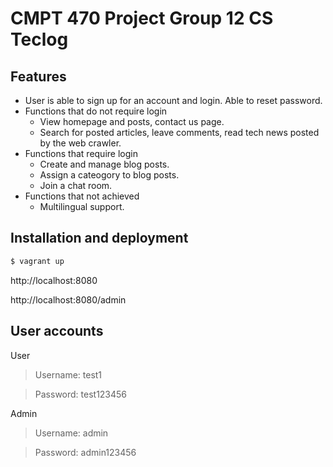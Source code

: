 # CMPT 470 Project Group 12 CS Teclog

## Features
- User is able to sign up for an account and login. Able to reset password.
- Functions that do not require login
    - View homepage and posts, contact us page.
    - Search for posted articles, leave comments, read tech news posted by the web crawler.
- Functions that require login
    - Create and manage blog posts.
    - Assign a cateogory to blog posts.
    - Join a chat room.
- Functions that not achieved
    - Multilingual support.


## Installation and deployment
```sh
$ vagrant up
```

http://localhost:8080

http://localhost:8080/admin


## User accounts
User
>Username: test1

>Password: test123456

Admin
>Username: admin

>Password: admin123456